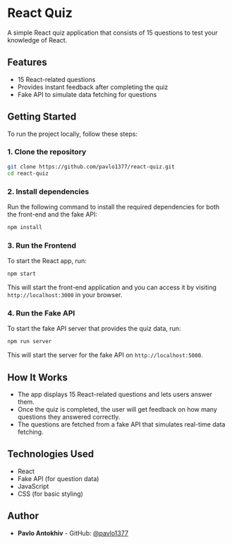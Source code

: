 # React Quiz

A simple React quiz application that consists of 15 questions to test your knowledge of React.

## Features

- 15 React-related questions
- Provides instant feedback after completing the quiz
- Fake API to simulate data fetching for questions

## Getting Started

To run the project locally, follow these steps:

### 1. Clone the repository

```bash
git clone https://github.com/pavlo1377/react-quiz.git
cd react-quiz
```

### 2. Install dependencies

Run the following command to install the required dependencies for both the front-end and the fake API:

```bash
npm install
```

### 3. Run the Frontend

To start the React app, run:

```bash
npm start
```

This will start the front-end application and you can access it by visiting `http://localhost:3000` in your browser.

### 4. Run the Fake API

To start the fake API server that provides the quiz data, run:

```bash
npm run server
```

This will start the server for the fake API on `http://localhost:5000`.

## How It Works

- The app displays 15 React-related questions and lets users answer them.
- Once the quiz is completed, the user will get feedback on how many questions they answered correctly.
- The questions are fetched from a fake API that simulates real-time data fetching.

## Technologies Used

- React
- Fake API (for question data)
- JavaScript
- CSS (for basic styling)

## Author

- **Pavlo Antokhiv** - GitHub: [@pavlo1377](https://github.com/pavlo1377)

